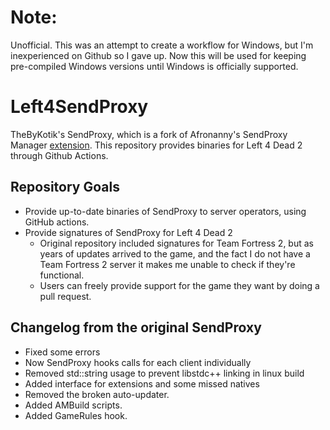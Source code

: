 # Note:
Unofficial. This was an attempt to create a workflow for Windows, but I'm inexperienced on Github so I gave up. Now this will be used for keeping pre-compiled Windows versions until Windows is officially supported.

# Left4SendProxy

TheByKotik's SendProxy, which is a fork of Afronanny's SendProxy Manager [extension](https://forums.alliedmods.net/showthread.php?t=169795). This repository provides binaries for Left 4 Dead 2 through Github Actions.

## Repository Goals
- Provide up-to-date binaries of SendProxy to server operators, using GitHub actions.
- Provide signatures of SendProxy for Left 4 Dead 2
  - Original repository included signatures for Team Fortress 2, but as years of updates arrived to the game, and the fact I do not have a Team Fortress 2 server it makes me unable to check if they're functional.
  - Users can freely provide support for the game they want by doing a pull request.

## Changelog from the original SendProxy

- Fixed some errors
- Now SendProxy hooks calls for each client individually
- Removed std::string usage to prevent libstdc++ linking in linux build
- Added interface for extensions and some missed natives
- Removed the broken auto-updater.
- Added AMBuild scripts.
- Added GameRules hook.
